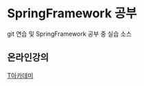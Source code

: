 # SpringFramework 공부
git 연습 및 SpringFramework 공부 중 실습 소스
## 온라인강의
[T아카데미](https://tacademy.sktechx.com)
